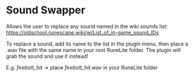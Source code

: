 # Sound Swapper
Allows the user to replace any sound named in the wiki sounds list: https://oldschool.runescape.wiki/w/List_of_in-game_sound_IDs

To replace a sound, add its name to the list in the plugin menu, then place a .wav file with the same name in your root
RuneLite folder. The plugin will grab the sound and use it instead!

E.g. *firebolt_hit* -> place *firebolt_hit.wav* in your RuneLite folder
